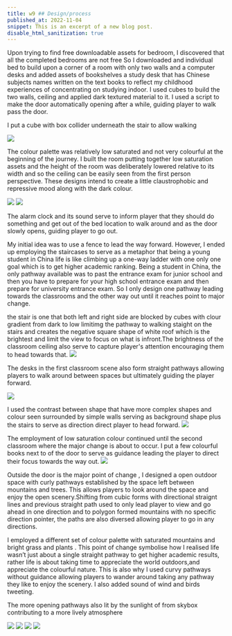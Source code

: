 ```yaml
---
title: w9 ## Design/process
published_at: 2022-11-04
snippet: This is an excerpt of a new blog post.
disable_html_sanitization: true
---
```



Upon trying to find free downloadable assets for bedroom, I discovered that all the completed bedrooms are not free 
So I downloaded and individual bed to build upon a corner of a room with only two walls and a computer desks and added assets of bookshelves a study desk that has Chinese subjects names written on the text books to reflect my childhood experiences of concentrating on studying indoor. I used cubes to build the two walls, ceiling and applied dark textured material to it. I used a script to make the door automatically opening after a while, guiding player to walk pass the door.

I put a cube with box collider underneath the stair to allow walking 

![ ](w9/1.png)

The colour palette was relatively low saturated and not very colourful at the beginning of the journey. I built the room putting together low saturation assets and the height of the room was deliberately lowered relative to its width and so the ceiling can be easily seen from the first person perspective. These designs intend to create a little claustrophobic and repressive mood along with the dark colour.

![ ](w9/2.png)
![ ](w9/3.png)

The alarm clock and its sound serve to inform player that they should do something and get out of the bed location to walk around and as the door slowly opens, guiding player to go out.


My initial idea was to use a fence to lead the way forward. However, I ended up employing the staircases to serve as a metaphor that being a young student in China life is like climbing up a one-way ladder with one only one goal which is to get higher academic ranking. Being a student in China, the only pathway available was to past the entrance exam for junior school and then you have to prepare for your high school entrance exam and then prepare for university entrance exam. So I only design one pathway leading towards the classrooms and the other way out until it reaches point to major change.


 the stair is one that both left and right side are blocked by cubes with clour gradient from dark to low limitimg the pathway to walking staight on the stairs and creates the negative square shape of white roof which is the brightest and limit the view to focus on what is infront.The brightness of the classroom ceiling also serve to capture player's attention encouraging them to head towards that.
![ ](w9/4.png)

The desks in the first classroom scene also form straight pathways allowing players to walk around between spaces  but ultimately guiding the player forward.

![ ](w9/6.png)

I used the contrast between shape that have more complex shapes and colour seen surrounded by simple walls serving as background shape plus the stairs to serve as direction direct player to head forward.
![ ](w9/s.png)

 The employment of low saturation colour continued until the second classroom where the major change is about to occur.
I put a few colourful books next to of the door to serve as guidance leading the player to direct their focus towards the way out.
![ ](w9/8.png)



Outside the door is the  major point of change , I designed a open outdoor space with curly pathways established by the space left between mountains and trees. This allows players to look around the space and enjoy the open scenery.Shifting from cubic forms with directional straignt lines and previous straight path used to only lead player to view and go ahead in one direction and to polygon formed mountains with no specific direction pointer, the paths are also diversed allowing player to go in any directions.

I employed a different set of colour palette with saturated mountains and bright grass and plants . This point of change symbolise how I realised life wasn’t just about a single straight pathway to get higher academic results, rather life is about taking time to appreciate the world outdoors,and  appreciate the colourful nature. This is also why I used curvy pathways without guidance allowing players to wander around taking any pathway they like to enjoy the scenery.
I also added sound of wind and birds tweeting.

The more opening pathways also lit by the sunlight of from  skybox contributing to a more lively atmosphere

![ ](w9/w.png)
![ ](w9/w2.png)
![ ](w9/w3.png)
![ ](w9/w4.png)

